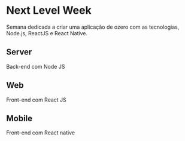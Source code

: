 # Next Level Week 
Semana dedicada a criar uma aplicação de ozero com as tecnologias, Node.js, ReactJS e React Native.

## Server 

Back-end com Node JS

## Web

Front-end com React JS

## Mobile 

Front-end com React native